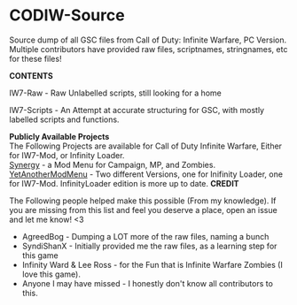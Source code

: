 # CODIW-Source
Source dump of all GSC files from Call of Duty: Infinite Warfare, PC Version.
Multiple contributors have provided raw files, scriptnames, stringnames, etc for these files!

**CONTENTS**

IW7-Raw - Raw Unlabelled scripts, still looking for a home<br>

IW7-Scripts - An Attempt at accurate structuring for GSC, with mostly labelled scripts and functions.<br>


**Publicly Available Projects**<br>
The Following Projects are available for Call of Duty Infinite Warfare, Either for IW7-Mod, or Infinity Loader. <br>
[Synergy](https://github.com/SyndiShanX/Synergy-IW-GSC-Menu) - a Mod Menu for Campaign, MP, and Zombies.<br>
[YetAnotherModMenu](https://github.com/TheUnknownCod3r/GSC-Related-Mods/tree/main/Infinite%20Warfare) - Two different Versions, one for Inifinity Loader, one for IW7-Mod. InfinityLoader edition is more up to date.
**CREDIT**

The Following people helped make this possible (From my knowledge). If you are missing from this list and feel you deserve a place, open an issue and let me know! <3
* AgreedBog - Dumping a LOT more of the raw files, naming a bunch
* SyndiShanX - Initially provided me the raw files, as a learning step for this game
* Infinity Ward & Lee Ross - for the Fun that is Infinite Warfare Zombies (I love this game).
* Anyone I may have missed - I honestly don't know all contributors to this. 
